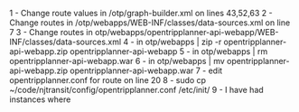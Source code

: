 1 - Change route values in /otp/graph-builder.xml on lines 43,52,63
2 - Change routes in /otp/webapps/WEB-INF/classes/data-sources.xml on line 7
3 - Change routes in otp/webapps/opentripplanner-api-webapp/WEB-INF/classes/data-sources.xml
4 - in otp/webapps | zip -r opentripplanner-api-webapp.zip opentripplanner-api-webapp
5 - in otp/webapps | rm opentripplanner-api-webapp.war
6 - in otp/webapps | mv opentripplanner-api-webapp.zip opentripplanner-api-webapp.war
7 - edit opentripplanner.conf for route on line 20
8 - sudo cp ~/code/njtransit/config/opentripplanner.conf /etc/init/
9 - I have had instances where 
